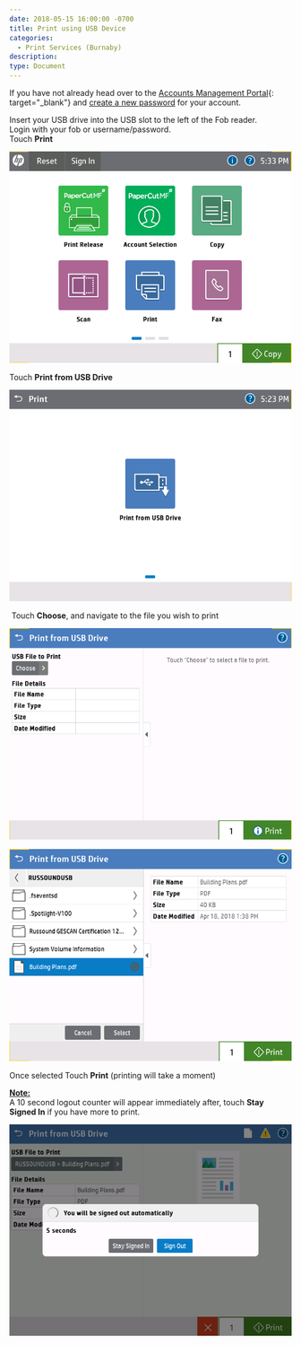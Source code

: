 ```yaml
---
date: 2018-05-15 16:00:00 -0700
title: Print using USB Device
categories:
  - Print Services (Burnaby)
description:
type: Document
---
```


If you have not already head over to the&nbsp;[Accounts Management Portal](http://accounts.cmpny.com/pwm){: target="_blank"}&nbsp;and [create a new password](/getting-started/create-a-new-password/) for your account.

Insert your USB drive into the USB slot to the left of the Fob reader.<br>Login with your fob or username/password.<br>Touch&nbsp;**Print**

![](/uploads/printer-home-screen.PNG)

Touch&nbsp;**Print from USB Drive**

![](/uploads/print-from-usb1.PNG)

&nbsp;Touch **Choose**, and navigate to the file you wish to print

![](/uploads/usb-pdf-selection-1.PNG)

![](/uploads/print-selection.PNG)

Once selected Touch **Print** (printing will take a moment)

<u><strong>Note:</strong></u><u><strong></strong></u><br>A 10 second logout counter will appear immediately after, touch **Stay Signed In** if you have more to print.

![](/uploads/auto-logout.PNG)

<br>&nbsp;